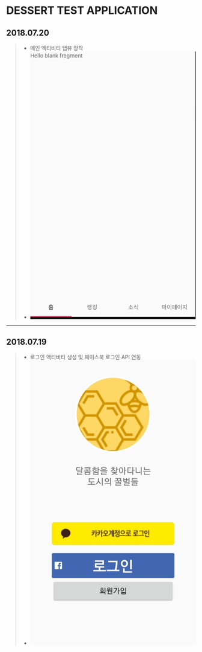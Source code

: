 DESSERT TEST APPLICATION
========
## 2018.07.20
> - 메인 엑티비티 탭뷰 장착
> - ![스크린샷](./screenshots/20180721_01.png)

--------

## 2018.07.19
> - 로그인 액티비티 생성 및 페이스북 로그인 API 연동
> - ![스크린샷](./screenshots/20180719_01.jpeg)
